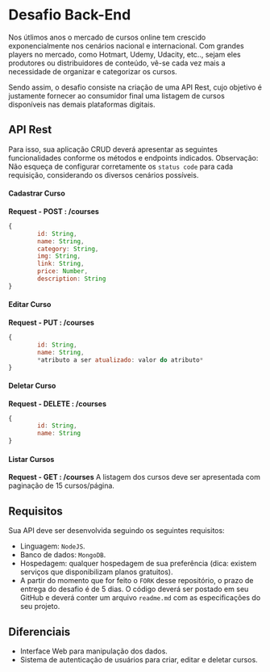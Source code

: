 # Desafio Back-End

Nos útlimos anos o mercado de cursos online tem crescido exponencialmente nos cenários nacional e internacional. Com grandes players no mercado, como Hotmart, Udemy, Udacity, etc.., sejam eles produtores ou distribuidores de conteúdo, vê-se cada vez mais a necessidade de organizar e categorizar os cursos.

Sendo assim, o desafio consiste na criação de uma API Rest, cujo objetivo é justamente fornecer ao consumidor final uma listagem de cursos disponíveis nas demais plataformas digitais.

## API Rest
Para isso, sua aplicação CRUD deverá apresentar as seguintes funcionalidades conforme os métodos e endpoints indicados.
Observação: Não esqueça de configurar corretamente os `status code` para cada requisição, considerando os diversos cenários possíveis.

#### Cadastrar Curso

**Request - POST : /courses**
```javascript
{
		id: String,
    	name: String,
    	category: String,
    	img: String,
    	link: String,
    	price: Number,
    	description: String
}
```

#### Editar Curso

**Request - PUT : /courses**
```javascript
{
		id: String,
    	name: String,
		*atributo a ser atualizado: valor do atributo*
}
```

#### Deletar Curso

**Request - DELETE : /courses**
```javascript
{
		id: String,
    	name: String
}
```

#### Listar Cursos

**Request - GET : /courses**
A listagem dos cursos deve ser apresentada com paginação de 15 cursos/página.

## Requisitos
Sua API deve ser desenvolvida seguindo os seguintes requisitos:
- Linguagem: `NodeJS`.
- Banco de dados: `MongoDB`.
- Hospedagem: qualquer hospedagem de sua preferência (dica: existem serviços que disponibilizam planos gratuitos).
- A partir do momento que for feito o `FORK` desse repositório, o prazo de entrega do desafio é de 5 dias. O código deverá ser postado em seu GitHub e deverá conter um arquivo `readme.md`  com as especificações do seu projeto.

## Diferenciais
- Interface Web para manipulação dos dados.
- Sistema de autenticação de usuários para criar, editar e deletar cursos.
